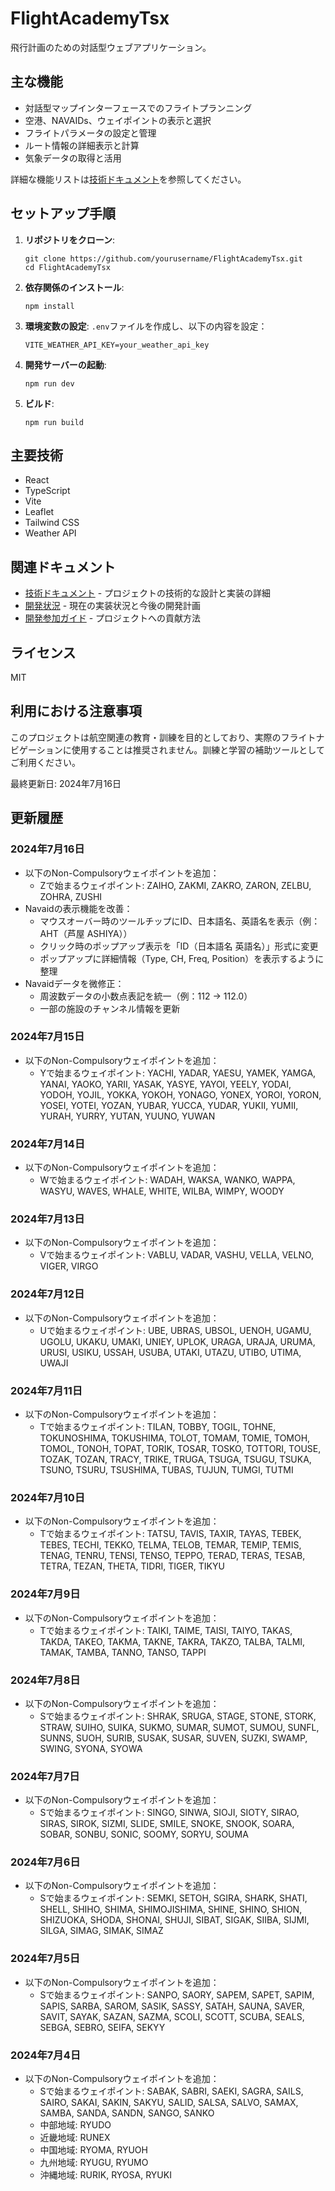 # FlightAcademyTsx

飛行計画のための対話型ウェブアプリケーション。

## 主な機能
- 対話型マップインターフェースでのフライトプランニング
- 空港、NAVAIDs、ウェイポイントの表示と選択
- フライトパラメータの設定と管理
- ルート情報の詳細表示と計算
- 気象データの取得と活用

詳細な機能リストは[技術ドキュメント](./DOCUMENTATION.md)を参照してください。

## セットアップ手順

1. **リポジトリをクローン**:
   ```
   git clone https://github.com/yourusername/FlightAcademyTsx.git
   cd FlightAcademyTsx
   ```

2. **依存関係のインストール**:
   ```
   npm install
   ```

3. **環境変数の設定**:
   `.env`ファイルを作成し、以下の内容を設定：
   ```
   VITE_WEATHER_API_KEY=your_weather_api_key
   ```

4. **開発サーバーの起動**:
   ```
   npm run dev
   ```

5. **ビルド**:
   ```
   npm run build
   ```

## 主要技術
- React
- TypeScript
- Vite
- Leaflet
- Tailwind CSS
- Weather API

## 関連ドキュメント
- [技術ドキュメント](./DOCUMENTATION.md) - プロジェクトの技術的な設計と実装の詳細
- [開発状況](./DEVELOPMENT_STATUS.md) - 現在の実装状況と今後の開発計画
- [開発参加ガイド](./CONTRIBUTING.md) - プロジェクトへの貢献方法

## ライセンス
MIT

## 利用における注意事項
このプロジェクトは航空関連の教育・訓練を目的としており、実際のフライトナビゲーションに使用することは推奨されません。訓練と学習の補助ツールとしてご利用ください。

最終更新日: 2024年7月16日

## 更新履歴
### 2024年7月16日
- 以下のNon-Compulsoryウェイポイントを追加：
  - Zで始まるウェイポイント: ZAIHO, ZAKMI, ZAKRO, ZARON, ZELBU, ZOHRA, ZUSHI
- Navaidの表示機能を改善：
  - マウスオーバー時のツールチップにID、日本語名、英語名を表示（例：AHT（芦屋 ASHIYA））
  - クリック時のポップアップ表示を「ID（日本語名 英語名）」形式に変更
  - ポップアップに詳細情報（Type, CH, Freq, Position）を表示するように整理
- Navaidデータを微修正：
  - 周波数データの小数点表記を統一（例：112 → 112.0）
  - 一部の施設のチャンネル情報を更新

### 2024年7月15日
- 以下のNon-Compulsoryウェイポイントを追加：
  - Yで始まるウェイポイント: YACHI, YADAR, YAESU, YAMEK, YAMGA, YANAI, YAOKO, YARII, YASAK, YASYE, YAYOI, YEELY, YODAI, YODOH, YOJIL, YOKKA, YOKOH, YONAGO, YONEX, YOROI, YORON, YOSEI, YOTEI, YOZAN, YUBAR, YUCCA, YUDAR, YUKII, YUMII, YURAH, YURRY, YUTAN, YUUNO, YUWAN

### 2024年7月14日
- 以下のNon-Compulsoryウェイポイントを追加：
  - Wで始まるウェイポイント: WADAH, WAKSA, WANKO, WAPPA, WASYU, WAVES, WHALE, WHITE, WILBA, WIMPY, WOODY

### 2024年7月13日
- 以下のNon-Compulsoryウェイポイントを追加：
  - Vで始まるウェイポイント: VABLU, VADAR, VASHU, VELLA, VELNO, VIGER, VIRGO

### 2024年7月12日
- 以下のNon-Compulsoryウェイポイントを追加：
  - Uで始まるウェイポイント: UBE, UBRAS, UBSOL, UENOH, UGAMU, UGOLU, UKAKU, UMAKI, UNIEY, UPLOK, URAGA, URAJA, URUMA, URUSI, USIKU, USSAH, USUBA, UTAKI, UTAZU, UTIBO, UTIMA, UWAJI

### 2024年7月11日
- 以下のNon-Compulsoryウェイポイントを追加：
  - Tで始まるウェイポイント: TILAN, TOBBY, TOGIL, TOHNE, TOKUNOSHIMA, TOKUSHIMA, TOLOT, TOMAM, TOMIE, TOMOH, TOMOL, TONOH, TOPAT, TORIK, TOSAR, TOSKO, TOTTORI, TOUSE, TOZAK, TOZAN, TRACY, TRIKE, TRUGA, TSUGA, TSUGU, TSUKA, TSUNO, TSURU, TSUSHIMA, TUBAS, TUJUN, TUMGI, TUTMI

### 2024年7月10日
- 以下のNon-Compulsoryウェイポイントを追加：
  - Tで始まるウェイポイント: TATSU, TAVIS, TAXIR, TAYAS, TEBEK, TEBES, TECHI, TEKKO, TELMA, TELOB, TEMAR, TEMIP, TEMIS, TENAG, TENRU, TENSI, TENSO, TEPPO, TERAD, TERAS, TESAB, TETRA, TEZAN, THETA, TIDRI, TIGER, TIKYU

### 2024年7月9日
- 以下のNon-Compulsoryウェイポイントを追加：
  - Tで始まるウェイポイント: TAIKI, TAIME, TAISI, TAIYO, TAKAS, TAKDA, TAKEO, TAKMA, TAKNE, TAKRA, TAKZO, TALBA, TALMI, TAMAK, TAMBA, TANNO, TANSO, TAPPI

### 2024年7月8日
- 以下のNon-Compulsoryウェイポイントを追加：
  - Sで始まるウェイポイント: SHRAK, SRUGA, STAGE, STONE, STORK, STRAW, SUIHO, SUIKA, SUKMO, SUMAR, SUMOT, SUMOU, SUNFL, SUNNS, SUOH, SURIB, SUSAK, SUSAR, SUVEN, SUZKI, SWAMP, SWING, SYONA, SYOWA

### 2024年7月7日
- 以下のNon-Compulsoryウェイポイントを追加：
  - Sで始まるウェイポイント: SINGO, SINWA, SIOJI, SIOTY, SIRAO, SIRAS, SIROK, SIZMI, SLIDE, SMILE, SNOKE, SNOOK, SOARA, SOBAR, SONBU, SONIC, SOOMY, SORYU, SOUMA

### 2024年7月6日
- 以下のNon-Compulsoryウェイポイントを追加：
  - Sで始まるウェイポイント: SEMKI, SETOH, SGIRA, SHARK, SHATI, SHELL, SHIHO, SHIMA, SHIMOJISHIMA, SHINE, SHINO, SHION, SHIZUOKA, SHODA, SHONAI, SHUJI, SIBAT, SIGAK, SIIBA, SIJMI, SILGA, SIMAG, SIMAK, SIMAZ

### 2024年7月5日
- 以下のNon-Compulsoryウェイポイントを追加：
  - Sで始まるウェイポイント: SANPO, SAORY, SAPEM, SAPET, SAPIM, SAPIS, SARBA, SAROM, SASIK, SASSY, SATAH, SAUNA, SAVER, SAVIT, SAYAK, SAZAN, SAZMA, SCOLI, SCOTT, SCUBA, SEALS, SEBGA, SEBRO, SEIFA, SEKYY

### 2024年7月4日
- 以下のNon-Compulsoryウェイポイントを追加：
  - Sで始まるウェイポイント: SABAK, SABRI, SAEKI, SAGRA, SAILS, SAIRO, SAKAI, SAKIN, SAKYU, SALID, SALSA, SALVO, SAMAX, SAMBA, SANDA, SANDN, SANGO, SANKO
  - 中部地域: RYUDO
  - 近畿地域: RUNEX
  - 中国地域: RYOMA, RYUOH
  - 九州地域: RYUGU, RYUMO
  - 沖縄地域: RURIK, RYOSA, RYUKI 
